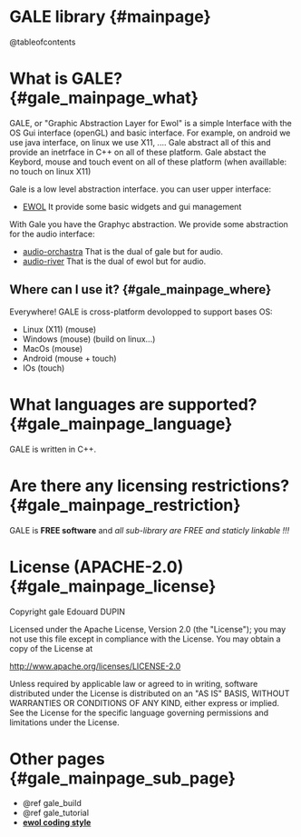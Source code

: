 GALE library                                {#mainpage}
===============

@tableofcontents

What is GALE?         {#gale_mainpage_what}
=============

GALE, or "Graphic Abstraction Layer for Ewol" is a simple Interface with the OS Gui interface (openGL) and basic interface.
For example, on android we use java interface, on linux we use X11, ....
Gale abstract all of this and provide an inetrface in C++ on all of these platform.
Gale abstact the Keybord, mouse and touch event on all of these platform (when availlable: no touch on linux X11)

Gale is a low level abstraction interface. you can user upper interface:
  - [EWOL](http://atria-soft.github.io/ewol) It provide some basic widgets and gui management

With Gale you have the Graphyc abstraction. We provide some abstraction for the audio interface:
  - [audio-orchastra](https://musicdsp.github.io/audio-orchestra) That is the dual of gale but for audio.
  - [audio-river](https://musicdsp.github.io/audio-river) That is the dual of ewol but for audio.


Where can I use it?         {#gale_mainpage_where}
-------------------

Everywhere! GALE is cross-platform devolopped to support bases OS:
- Linux (X11) (mouse)
- Windows (mouse) (build on linux...)
- MacOs (mouse)
- Android (mouse + touch)
- IOs (touch)

What languages are supported?                   {#gale_mainpage_language}
=============================

GALE is written in C++.


Are there any licensing restrictions?           {#gale_mainpage_restriction}
=====================================

GALE is **FREE software** and _all sub-library are FREE and staticly linkable !!!_


License (APACHE-2.0)                            {#gale_mainpage_license}
====================

Copyright gale Edouard DUPIN

Licensed under the Apache License, Version 2.0 (the "License");
you may not use this file except in compliance with the License.
You may obtain a copy of the License at

<http://www.apache.org/licenses/LICENSE-2.0>

Unless required by applicable law or agreed to in writing, software
distributed under the License is distributed on an "AS IS" BASIS,
WITHOUT WARRANTIES OR CONDITIONS OF ANY KIND, either express or implied.
See the License for the specific language governing permissions and
limitations under the License.


Other pages                                      {#gale_mainpage_sub_page}
===========

  - @ref gale_build
  - @ref gale_tutorial
  - [**ewol coding style**](http://atria-soft.github.io/ewol/ewol_coding_style.html)

